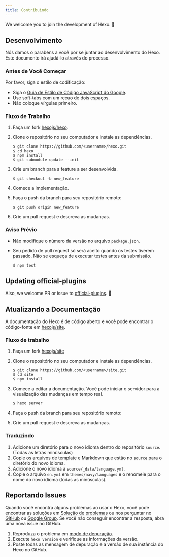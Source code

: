 ```yaml
---
title: Contribuindo
---
```


We welcome you to join the development of Hexo. 🤗

## Desenvolvimento

Nós damos o parabéns a você por se juntar ao desenvolvimento do Hexo. Este documento irá ajudá-lo através do processo.

### Antes de Você Começar

Por favor, siga o estilo de codificação:

- Siga o [Guia de Estilo de Código JavaScript do Google](https://google.github.io/styleguide/jsguide.html).
- Use soft-tabs com um recuo de dois espaços.
- Não coloque vírgulas primeiro.

### Fluxo de Trabalho

1. Faça um fork [hexojs/hexo].
2. Clone o repositório no seu computador e instale as dependências.

    ```
    $ git clone https://github.com/<username>/hexo.git
    $ cd hexo
    $ npm install
    $ git submodule update --init
    ```

3. Crie um branch para a feature a ser desenvolvida.

    ```
    $ git checkout -b new_feature
    ```

4. Comece a implementação.
5. Faça o push da branch para seu repositório remoto:

    ```
    $ git push origin new_feature
    ```

6. Crie um pull request e descreva as mudanças.

### Aviso Prévio

- Não modifique o número da versão no arquivo `package.json`.
- Seu pedido de pull request só será aceito quando os testes tiverem passado. Não se esqueça de executar testes antes da submissão.

    ```
    $ npm test
    ```

## Updating official-plugins

Also, we welcome PR or issue to [official-plugins](https://github.com/hexojs). 🤗

## Atualizando a Documentação

A documentação do Hexo é de código aberto e você pode encontrar o código-fonte em [hexojs/site].

### Fluxo de trabalho

1. Faça um fork [hexojs/site]
2. Clone o repositório no seu computador e instale as dependências.

    ```
    $ git clone https://github.com/<username>/site.git
    $ cd site
    $ npm install
    ```

3. Comece a editar a documentação. Você pode iniciar o servidor para a visualização das mudanças em tempo real.

    ```
    $ hexo server
    ```

4. Faça o push da branch para seu repositório remoto:
5. Crie um pull request e descreva as mudanças.

### Traduzindo

1. Adicione um diretório para o novo idioma dentro do repositório `source`. (Todas as letras minúsculas)
2. Copie os arquivos de template e Markdown que estão no `source` para o diretório do novo idioma.
3. Adicione o novo idioma a `source/_data/language.yml`.
4. Copie o arquivo `en.yml` em `themes/navy/languages` e o renomeie para o nome do novo idioma (todas as minúsculas).

## Reportando Issues

Quando você encontra alguns problemas ao usar o Hexo, você pode encontrar as soluções em [Solução de problemas](troubleshooting.html) ou nos perguntar no [GitHub](https://github.com/hexojs/hexo/issues) ou [Google Group](https://groups.google.com/group/hexo). Se você não conseguir encontrar a resposta, abra uma nova issue no GitHub.

1. Reproduza o problema em [modo de depuração](commands.html#Debug_mode).
2. Execute `hexo version` e verifique as informações da versão.
3. Poste todas as mensagem de depuração e a versão de sua instância do Hexo no GitHub.

[hexojs/hexo]: https://github.com/hexojs/hexo
[hexojs/site]: https://github.com/hexojs/site
